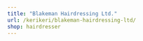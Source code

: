 ```yaml
---
title: "Blakeman Hairdressing Ltd."
url: /kerikeri/blakeman-hairdressing-ltd/
shop: hairdresser
---
```

